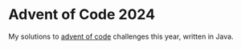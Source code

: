 # Advent of Code 2024

My solutions to [advent of code](https://adventofcode.com/) challenges this year, written in Java.
